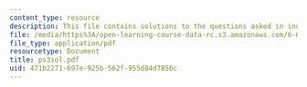 ```yaml
---
content_type: resource
description: This file contains solutions to the questions asked in induction.
file: /media/https%3A/open-learning-course-data-rc.s3.amazonaws.com/6-042j-mathematics-for-computer-science-fall-2005/471b2271697e925b562f955d84d7856c_ps3sol.pdf
file_type: application/pdf
resourcetype: Document
title: ps3sol.pdf
uid: 471b2271-697e-925b-562f-955d84d7856c
---
```

